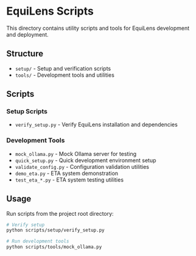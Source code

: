 # EquiLens Scripts

This directory contains utility scripts and tools for EquiLens development and deployment.

## Structure

- `setup/` - Setup and verification scripts
- `tools/` - Development tools and utilities

## Scripts

### Setup Scripts
- `verify_setup.py` - Verify EquiLens installation and dependencies

### Development Tools
- `mock_ollama.py` - Mock Ollama server for testing
- `quick_setup.py` - Quick development environment setup
- `validate_config.py` - Configuration validation utilities
- `demo_eta.py` - ETA system demonstration
- `test_eta_*.py` - ETA system testing utilities

## Usage

Run scripts from the project root directory:

```bash
# Verify setup
python scripts/setup/verify_setup.py

# Run development tools
python scripts/tools/mock_ollama.py
```

